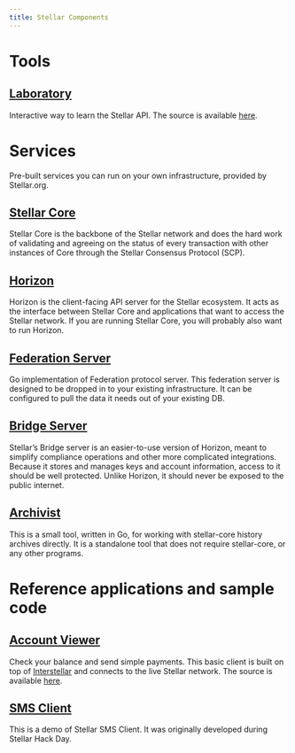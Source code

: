 ```yaml
---
title: Stellar Components
---
```

# Tools

## [Laboratory](https://www.stellar.org/laboratory)
Interactive way to learn the Stellar API. The source is available [here](https://github.com/stellar/laboratory).


# Services

Pre-built services you can run on your own infrastructure, provided by Stellar.org.

## [Stellar Core](../stellar-core/learn/admin.html)
Stellar Core is the backbone of the Stellar network and does the hard work of validating and agreeing on the status of every transaction with other instances of Core through the Stellar Consensus Protocol (SCP).

## [Horizon](https://github.com/stellar/horizon)
Horizon is the client-facing API server for the Stellar ecosystem. It acts as the interface between Stellar Core and applications that want to access the Stellar network. If you are running Stellar Core, you will probably also want to run Horizon.

## [Federation Server](https://github.com/stellar/federation)
Go implementation of Federation protocol server. This federation server is designed to be dropped in to your existing infrastructure. It can be configured to pull the data it needs out of your existing DB.

## [Bridge Server](https://github.com/stellar/bridge-server)
Stellar’s Bridge server is an easier-to-use version of Horizon, meant to simplify compliance operations and other more complicated integrations. Because it stores and manages keys and account information, access to it should be well protected. Unlike Horizon, it should never be exposed to the public internet.

## [Archivist](https://github.com/stellar/archivist)
This is a small tool, written in Go, for working with stellar-core history archives directly. It is a standalone tool that does not require stellar-core, or any other programs.


# Reference applications and sample code

## [Account Viewer](https://github.com/stellar/account-viewer)
Check your balance and send simple payments. This basic client is built on top of [Interstellar](https://github.com/stellar/interstellar) and connects to the live Stellar network. The source is available [here](https://github.com/stellar/account-viewer).

## [SMS Client](https://github.com/stellar/stellar-sms-client)
This is a demo of Stellar SMS Client. It was originally developed during Stellar Hack Day.
